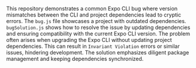 This repository demonstrates a common Expo CLI bug where version mismatches between the CLI and project dependencies lead to cryptic errors. The `bug.js` file showcases a project with outdated dependencies. `bugSolution.js` shows how to resolve the issue by updating dependencies and ensuring compatibility with the current Expo CLI version.  The problem often arises when upgrading the Expo CLI without updating project dependencies.  This can result in `Invariant Violation` errors or similar issues, hindering development.  The solution emphasizes diligent package management and keeping dependencies synchronized.